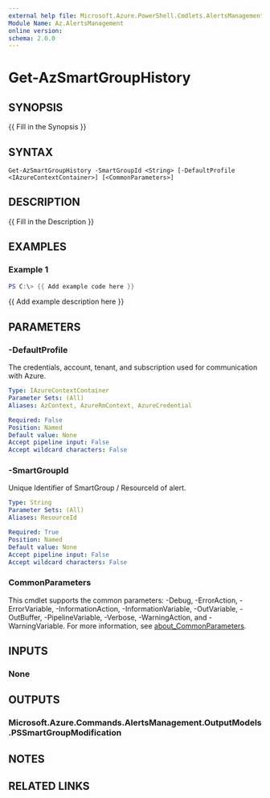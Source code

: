 ```yaml
---
external help file: Microsoft.Azure.PowerShell.Cmdlets.AlertsManagement.dll-Help.xml
Module Name: Az.AlertsManagement
online version:
schema: 2.0.0
---
```


# Get-AzSmartGroupHistory

## SYNOPSIS
{{ Fill in the Synopsis }}

## SYNTAX

```
Get-AzSmartGroupHistory -SmartGroupId <String> [-DefaultProfile <IAzureContextContainer>] [<CommonParameters>]
```

## DESCRIPTION
{{ Fill in the Description }}

## EXAMPLES

### Example 1
```powershell
PS C:\> {{ Add example code here }}
```

{{ Add example description here }}

## PARAMETERS

### -DefaultProfile
The credentials, account, tenant, and subscription used for communication with Azure.

```yaml
Type: IAzureContextContainer
Parameter Sets: (All)
Aliases: AzContext, AzureRmContext, AzureCredential

Required: False
Position: Named
Default value: None
Accept pipeline input: False
Accept wildcard characters: False
```

### -SmartGroupId
Unique Identifier of SmartGroup / ResourceId of alert.

```yaml
Type: String
Parameter Sets: (All)
Aliases: ResourceId

Required: True
Position: Named
Default value: None
Accept pipeline input: False
Accept wildcard characters: False
```

### CommonParameters
This cmdlet supports the common parameters: -Debug, -ErrorAction, -ErrorVariable, -InformationAction, -InformationVariable, -OutVariable, -OutBuffer, -PipelineVariable, -Verbose, -WarningAction, and -WarningVariable. For more information, see [about_CommonParameters](http://go.microsoft.com/fwlink/?LinkID=113216).

## INPUTS

### None

## OUTPUTS

### Microsoft.Azure.Commands.AlertsManagement.OutputModels.PSSmartGroupModification

## NOTES

## RELATED LINKS
